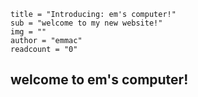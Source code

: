 ```data
title = "Introducing: em's computer!"
sub = "welcome to my new website!"
img = ""
author = "emmac"
readcount = "0"
```
## welcome to em's computer!
